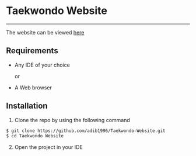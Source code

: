 # Taekwondo Website

***
The website can be viewed [here](https://adib1996.github.io/Taekwondo-Website/)

## Requirements
* Any IDE of your choice

  or
* A Web browser

## Installation
1. Clone the repo by using the following command
``` bash
$ git clone https://github.com/adib1996/Taekwondo-Website.git
$ cd Taekwondo Website
```
2. Open the project in your IDE
